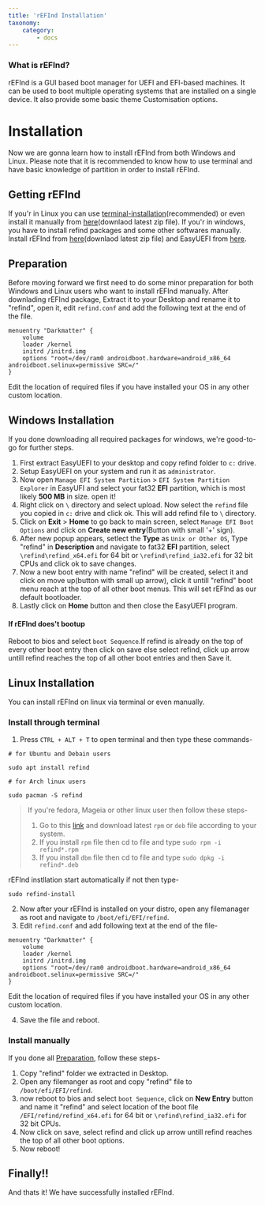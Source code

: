 ```yaml
---
title: 'rEFInd Installation'
taxonomy:
    category:
        - docs
---
```

### What is rEFInd?
rEFInd is a GUI based boot manager for UEFI and EFI-based machines. It can be used to boot multiple operating systems that are installed on a single device. It also provide some basic theme Customisation options.


# Installation
Now we are gonna learn how to install rEFInd from both Windows and Linux. Please note that it is recommended to know how to use terminal and have basic knowledge of partition in order to install rEFInd.

## Getting rEFInd
If you'r in Linux you can use [terminal-installation](#goto2)(recommended) or even install it manually from [here](https://sourceforge.net/projects/refind/files/)(downlaod latest zip file). If you'r in windows, you have to install refind packages and some other softwares manually. Install rEFInd from [here](https://sourceforge.net/projects/refind/files/)(downlaod latest zip file) and EasyUEFI from [here](https://getintopc.com.pk/softwares/utilities/easyuefi-technician-free-download/).

## <a name="goto1">Preparation</a>
Before moving forward we first need to do some minor preparation for both Windows and Linux users who want to install rEFInd manually. After downlading rEFInd package, Extract it to your Desktop and rename it to "refind", open it, edit `refind.conf` and add the following text at the end of the file.
```
menuentry "Darkmatter" {
    volume 
    loader /kernel
    initrd /initrd.img
    options "root=/dev/ram0 androidboot.hardware=android_x86_64 androidboot.selinux=permissive SRC=/"
}
```
Edit the location of required files if you have installed your OS in any other custom location.

## Windows Installation
If you done downloading all required packages for windows, we're good-to-go for further steps.
1) First extract EasyUEFI to your desktop and copy refind folder to `c:` drive.
2) Setup EasyUEFI on your system and run it as `administrator`.
3) Now open `Manage EFI System Partition` > `EFI System Partition Explorer` in EasyUFI and select your fat32 <b>EFI</b> partition, which is most likely <b>500 MB</b> in size. open it! 
4) Right click on `\` directory and select upload. Now select the `refind` file you copied in `c:` drive and click ok. This will add refind file to `\` directory.
5) Click on <b>Exit</b> > <b>Home</b> to go back to main screen, select `Manage EFI Boot Options` and click on <b>Create new entry</b>(Button with small '+' sign).
6) After new popup appears, setlect the <b>Type</b> as `Unix or Other OS`, Type "refind" in <b>Description</b> and navigate to fat32 <b>EFI</b> partition, select `\refind\refind_x64.efi` for 64 bit or `\refind\refind_ia32.efi` for 32 bit CPUs and click ok to save changes.
7) Now a new boot entry with name "refind" will be created, select it and click on move up(button with small up arrow), click it untill "refind" boot menu reach at the top of all other boot menus. This will set rEFInd as our default bootloader.
8) Lastly click on <b>Home</b> button and then close the EasyUEFI program.

#### If rEFInd does't bootup
Reboot to bios and select `boot Sequence`.If refind is already on the top of every other boot entry then click on save else select refind, click up arrow untill refind reaches the top of all other boot entries and then Save it.

## Linux Installation
You can install rEFInd on linux via terminal or even manually.
### <a name="goto2">Install through terminal</a>
1) Press ``CTRL + ALT + T`` to open terminal and then type these commands-
``` 
# for Ubuntu and Debain users

sudo apt install refind    

# for Arch linux users

sudo pacman -S refind

```
> If you're fedora, Mageia or other linux user then follow these steps-
> 1) Go to this [link](https://sourceforge.net/projects/refind/files) and download latest `rpm` or `deb` file according to your system.
> 2) If you install `rpm` file then cd to file and type ```sudo rpm -i refind*.rpm``` 
> 3) If you install `dbm` file then cd to file and type ```sudo dpkg -i refind*.deb```

rEFInd instllation start automatically if not then type-
```
sudo refind-install
```
2) Now after your rEFInd is installed on your distro, open any filemanager as root and navigate to `/boot/efi/EFI/refind`.
3) Edit `refind.conf` and add following text at the end of the file-
``` 
menuentry "Darkmatter" {
    volume 
    loader /kernel
    initrd /initrd.img
    options "root=/dev/ram0 androidboot.hardware=android_x86_64 androidboot.selinux=permissive SRC=/"
}
```
Edit the location of required files if you have installed your OS in any other custom location.

4) Save the file and reboot.

### Install manually
If you done all [Preparation](#goto1), follow these steps-
1) Copy "refind" folder we extracted in Desktop.
2) Open any filemanger as root and copy "refind" file to `/boot/efi/EFI/refind`.
4) now reboot to bios and select `boot Sequence`, click on <b>New Entry</b> button and name it "refind" and select location of the boot file `/EFI/refind/refind_x64.efi` for 64 bit or `\refind\refind_ia32.efi` for 32 bit CPUs.
5) Now click on save, select refind and click up arrow untill refind reaches the top of all other boot options.
6) Now reboot!


## Finally!!
And thats it! We have successfully installed rEFInd.
